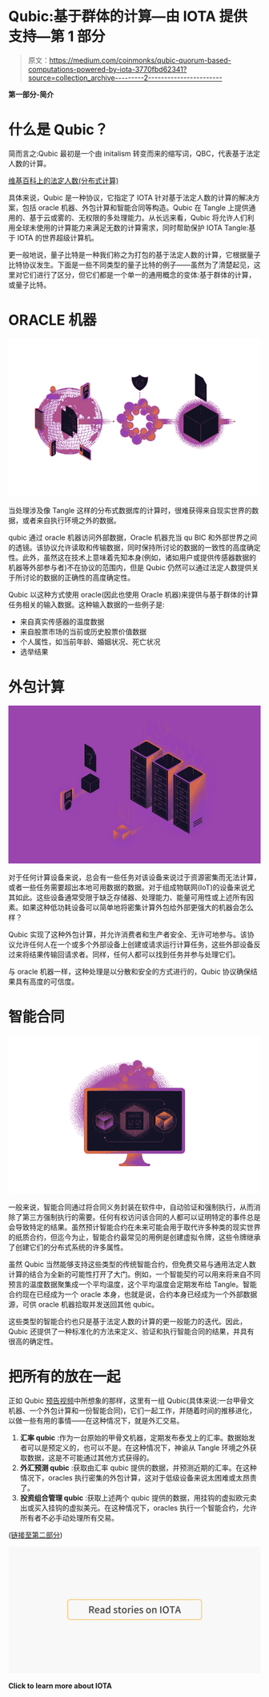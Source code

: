 # Qubic:基于群体的计算—由 IOTA 提供支持—第 1 部分

> 原文：<https://medium.com/coinmonks/qubic-quorum-based-computations-powered-by-iota-3770fbd62341?source=collection_archive---------2----------------------->

**第一部分-简介**

# 什么是 Qubic？

简而言之:Qubic 最初是一个由 initalism 转变而来的缩写词，QBC，代表基于法定人数的计算。

[维基百科上的法定人数(分布式计算)](https://en.wikipedia.org/wiki/Quorum_(distributed_computing))

具体来说，Qubic 是一种协议，它指定了 IOTA 针对基于法定人数的计算的解决方案，包括 oracle 机器、外包计算和智能合同等构造。Qubic 在 Tangle 上提供通用的、基于云或雾的、无权限的多处理能力。从长远来看，Qubic 将允许人们利用全球未使用的计算能力来满足无数的计算需求，同时帮助保护 IOTA Tangle:基于 IOTA 的世界超级计算机。

更一般地说，量子比特是一种我们称之为打包的基于法定人数的计算，它根据量子比特协议发生。下面是一些不同类型的量子比特的例子——虽然为了清楚起见，这里对它们进行了区分，但它们都是一个单一的通用概念的变体:基于群体的计算，或量子比特。

# ORACLE 机器

![](img/06ede9a88ad0f9ae7ad47893b58982a5.png)

当处理涉及像 Tangle 这样的分布式数据库的计算时，很难获得来自现实世界的数据，或者来自执行环境之外的数据。

qubic 通过 oracle 机器访问外部数据，Oracle 机器充当 qu BIC 和外部世界之间的透镜。该协议允许读取和传输数据，同时保持所讨论的数据的一致性的高度确定性。此外，虽然这在技术上意味着先知本身(例如，诸如用户或提供传感器数据的机器等外部参与者)不在协议的范围内，但是 Qubic 仍然可以通过法定人数提供关于所讨论的数据的正确性的高度确定性。

Qubic 以这种方式使用 oracle(因此也使用 Oracle 机器)来提供与基于群体的计算任务相关的输入数据。这种输入数据的一些例子是:

*   来自真实传感器的温度数据
*   来自股票市场的当前或历史股票价值数据
*   个人属性，如当前年龄、婚姻状况、死亡状况
*   选举结果

# 外包计算

![](img/eae5dc102837a9e6ad5b65d41d5111d1.png)

对于任何计算设备来说，总会有一些任务对该设备来说过于资源密集而无法计算，或者一些任务需要超出本地可用数据的数据。对于组成物联网(IoT)的设备来说尤其如此。这些设备通常受限于缺乏存储器、处理能力、能量可用性或上述所有因素。如果这种低功耗设备可以简单地将密集计算外包给外部更强大的机器会怎么样？

Qubic 实现了这种外包计算，并允许消费者和生产者安全、无许可地参与。该协议允许任何人在一个或多个外部设备上创建或请求运行计算任务，这些外部设备反过来将结果传输回请求者。同样，任何人都可以找到任务并参与处理它们。

与 oracle 机器一样，这种处理是以分散和安全的方式进行的，Qubic 协议确保结果具有高度的可信度。

# 智能合同

![](img/482c391d22f48af8e35ee60c192e6add.png)

一般来说，智能合同通过将合同义务封装在软件中，自动验证和强制执行，从而消除了第三方强制执行的需要。任何有权访问该合同的人都可以证明特定的事件总是会导致特定的结果。虽然预计智能合约在未来可能会用于取代许多种类的现实世界的纸质合约，但迄今为止，智能合约最常见的用例是创建虚拟令牌，这些令牌继承了创建它们的分布式系统的许多属性。

虽然 Qubic 当然能够支持这些类型的传统智能合约，但免费交易与通用法定人数计算的结合为全新的可能性打开了大门。例如，一个智能契约可以用来将来自不同预言的温度数据聚集成一个平均温度，这个平均温度会定期发布给 Tangle。智能合约现在已经成为一个 oracle 本身，也就是说，合约本身已经成为一个外部数据源，可供 oracle 机器拾取并发送回其他 qubic。

这些类型的智能合约也只是基于法定人数的计算的更一般能力的迭代。因此，Qubic 还提供了一种标准化的方法来定义、验证和执行智能合同的结果，并具有很高的确定性。

# 把所有的放在一起

正如 Qubic [预告视频](https://qubic.iota.org/static/teaser_720p.mp4)中所想象的那样，这里有一组 Qubic(具体来说:一台甲骨文机器、一个外包计算和一份智能合同)，它们一起工作，并随着时间的推移进化，以做一些有用的事情——在这种情况下，就是外汇交易。

1.  **汇率 qubic** :作为一台原始的甲骨文机器，定期发布泰戈上的汇率。数据始发者可以是预定义的，也可以不是。在这种情况下，神谕从 Tangle 环境之外获取数据，这是不可能通过其他方式获得的。
2.  **外汇预测 qubic** :获取由汇率 qubic 提供的数据，并预测近期的汇率。在这种情况下，oracles 执行密集的外包计算，这对于低级设备来说太困难或太昂贵了。
3.  **投资组合管理 qubic** :获取上述两个 qubic 提供的数据，用挂钩的虚拟欧元卖出或买入挂钩的虚拟美元。在这种情况下，oracles 执行一个智能合约，允许所有者不必手动处理所有交易。

([链接至第二部分](/@Zass27/qubic-quorum-based-computations-powered-by-iota-52e13c46bdde))

[![](img/aecb5d9eef0a0c1c7471064043e7eb6a.png)](https://medium.com/coinmonks/iota/home)

**Click to learn more about IOTA**
